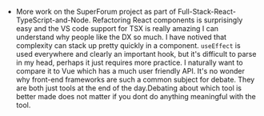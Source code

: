 ---
---

- More work on the SuperForum project as part of Full-Stack-React-TypeScript-and-Node. Refactoring React components is surprisingly easy and the VS code support for TSX is really amazing I can understand why people like the DX so much. I have notived that complexity can stack up pretty quickly in a component. `useEffect` is used everywhere and clearly an important hook, but it's difficult to parse in my head, perhaps it just requires more practice. I naturally want to compare it to Vue which has a much user friendly API. It's no wonder why front-end frameworks are such a common subject for debate. They are both just tools at the end of the day.Debating about which tool is better made does not matter if you dont do anything meaningful with the tool.
